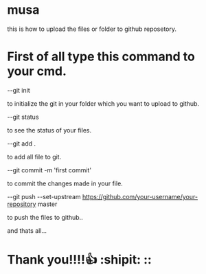 # musa
this is how to upload the files or folder to github reposetory.

# First of all type this command to your cmd.

--git init

to initialize  the git in your folder which you want to upload to github.

--git status

to see the status of your files.

--git add .

to add all file to git.

--git commit -m 'first commit'

to commit the changes made in your file.

--git push --set-upstream https://github.com/your-username/your-repository master

to push the files to github..

and thats all...

# Thank you!!!!:+1: :shipit: ::
